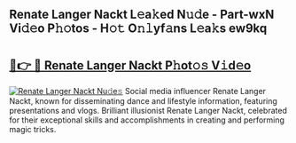 ## Renate Langer Nackt L𝚎a𝚔ed N𝚞𝚍e - Part-wxN Vi𝚍𝚎o P𝚑𝚘tos - H𝚘𝚝 O𝚗𝚕yf𝚊ns L𝚎a𝚔s ew9kq

# <h2><a href="http://kf65ub7.oniu.top/?m=Renate+Langer+Nackt">🔗👉 🔴 Renate Langer Nackt P𝚑ot𝚘𝚜 V𝚒d𝚎o</a></h2>

[![Renate Langer Nackt Nu𝚍e𝚜](https://i.imgur.com/0qMVB7G.gif)](http://kf65ub7.oniu.top/?m=Renate+Langer+Nackt)
Social media influencer Renate Langer Nackt, known for disseminating dance and lifestyle information, featuring presentations and vlogs. Brilliant illusionist Renate Langer Nackt, celebrated for their exceptional skills and accomplishments in creating and performing magic tricks.  
